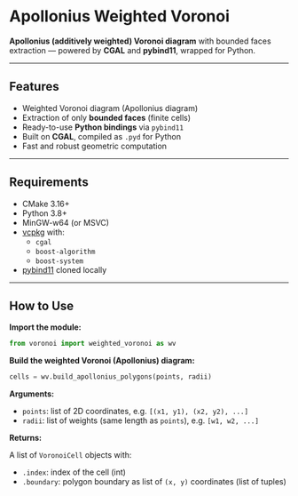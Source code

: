 # Apollonius Weighted Voronoi

**Apollonius (additively weighted) Voronoi diagram** with bounded faces extraction — powered by **CGAL** and **pybind11**, wrapped for Python.

---

## Features

- Weighted Voronoi diagram (Apollonius diagram)
- Extraction of only **bounded faces** (finite cells)
- Ready-to-use **Python bindings** via `pybind11`
- Built on **CGAL**, compiled as `.pyd` for Python
- Fast and robust geometric computation

---

## Requirements

- CMake 3.16+
- Python 3.8+
- MinGW-w64 (or MSVC)
- [vcpkg](https://github.com/microsoft/vcpkg) with:
  - `cgal`
  - `boost-algorithm`
  - `boost-system`
- [pybind11](https://github.com/pybind/pybind11) cloned locally

---

## How to Use

**Import the module:**
```python
from voronoi import weighted_voronoi as wv
```

**Build the weighted Voronoi (Apollonius) diagram:**
```python
cells = wv.build_apollonius_polygons(points, radii)
```

**Arguments:**

- `points`: list of 2D coordinates, e.g. `[(x1, y1), (x2, y2), ...]`
- `radii`: list of weights (same length as `points`), e.g. `[w1, w2, ...]`

**Returns:**

A list of `VoronoiCell` objects with:
- `.index`: index of the cell (int)
- `.boundary`: polygon boundary as list of `(x, y)` coordinates (list of tuples)
